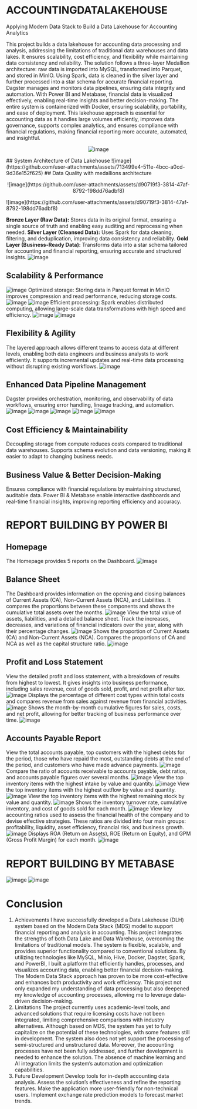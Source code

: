 # ACCOUNTINGDATALAKEHOUSE
Applying Modern Data Stack to Build a Data Lakehouse for Accounting Analytics

This project builds a data lakehouse for accounting data processing and analysis, addressing the limitations of traditional data warehouses and data lakes. It ensures scalability, cost efficiency, and flexibility while maintaining data consistency and reliability.
The solution follows a three-layer Medallion architecture: raw data is imported into MySQL, transformed into Parquet, and stored in MinIO. Using Spark, data is cleaned in the silver layer and further processed into a star schema for accurate financial reporting. Dagster manages and monitors data pipelines, ensuring data integrity and automation.
With Power BI and Metabase, financial data is visualized effectively, enabling real-time insights and better decision-making. The entire system is containerized with Docker, ensuring scalability, portability, and ease of deployment.
This lakehouse approach is essential for accounting data as it handles large volumes efficiently, improves data governance, supports complex analytics, and ensures compliance with financial regulations, making financial reporting more accurate, automated, and insightful.
<p align="center">
  <img src="https://github.com/user-attachments/assets/d5d69419-0196-49aa-9776-6a4d30c966fe" alt="image" />
</p>
## System Architecture of Data Lakehouse
![image](https://github.com/user-attachments/assets/713499e4-511e-4bcc-a0cd-9d36e152f625)
## Data Quality with medallions architecture
<p align="center">
  ![image](https://github.com/user-attachments/assets/d90719f3-3814-47af-8792-198dd76adbf8)
</p>
![image](https://github.com/user-attachments/assets/d90719f3-3814-47af-8792-198dd76adbf8)

**Bronze Layer (Raw Data):** Stores data in its original format, ensuring a single source of truth and enabling easy auditing and reprocessing when needed.
**Silver Layer (Cleansed Data):** Uses Spark for data cleaning, filtering, and deduplication, improving data consistency and reliability.
**Gold Layer (Business-Ready Data):** Transforms data into a star schema tailored for accounting and financial reporting, ensuring accurate and structured insights.
![image](https://github.com/user-attachments/assets/8ae68c4d-fdaf-4856-a8e2-66b96d5dd202)
## Scalability & Performance
![image](https://github.com/user-attachments/assets/794ae9e4-489a-4204-a570-142c14c61679)
Optimized storage: Storing data in Parquet format in MinIO improves compression and read performance, reducing storage costs.
![image](https://github.com/user-attachments/assets/e115c909-be99-4190-b4c4-f07b2dbf2e7e)
![image](https://github.com/user-attachments/assets/dd88ffde-e319-44be-8a7b-801b0300e9c7)
Efficient processing: Spark enables distributed computing, allowing large-scale data transformations with high speed and efficiency.
![image](https://github.com/user-attachments/assets/f9100d5c-2e81-481f-8943-1600c3fcfed7)
![image](https://github.com/user-attachments/assets/1997cd11-2ecb-437b-8b6e-3426259d0a38)
## Flexibility & Agility
The layered approach allows different teams to access data at different levels, enabling both data engineers and business analysts to work efficiently.
It supports incremental updates and real-time data processing without disrupting existing workflows.
![image](https://github.com/user-attachments/assets/87b3cb4a-7045-4c63-9b1e-9d4be1d9fc7a)
## Enhanced Data Pipeline Management
Dagster provides orchestration, monitoring, and observability of data workflows, ensuring error handling, lineage tracking, and automation.
![image](https://github.com/user-attachments/assets/431b8301-0401-4e32-a48f-d95baaa2fd37)
![image](https://github.com/user-attachments/assets/2c482da4-1d27-42a2-af53-18cc7343fa5e)
![image](https://github.com/user-attachments/assets/20d8af89-c9db-40a4-a097-e0f1fa8f5fd0)
![image](https://github.com/user-attachments/assets/7ec6e503-2cec-4da7-b563-4a91c619915c)
![image](https://github.com/user-attachments/assets/38b0c415-6a30-4740-bbb3-3df3ab5471f8)

## Cost Efficiency & Maintainability
Decoupling storage from compute reduces costs compared to traditional data warehouses.
Supports schema evolution and data versioning, making it easier to adapt to changing business needs.
## Business Value & Better Decision-Making
Ensures compliance with financial regulations by maintaining structured, auditable data.
Power BI & Metabase enable interactive dashboards and real-time financial insights, improving reporting efficiency and accuracy.
# REPORT BUILDING BY POWER BI
## Homepage
The Homepage provides 5 reports on the Dashboard.
![image](https://github.com/user-attachments/assets/988d693f-c36c-4b7f-8334-14bbe5fcbddd)
## Balance Sheet
The Dashboard provides information on the opening and closing balances of Current Assets (CA), Non-Current Assets (NCA), and Liabilities. It compares the proportions between these components and shows the cumulative total assets over the months.
![image](https://github.com/user-attachments/assets/c29036b2-0a8d-456e-8d1a-e56a836f186b)
View the total value of assets, liabilities, and a detailed balance sheet. Track the increases, decreases, and variations of financial indicators over the year, along with their percentage changes.
![image](https://github.com/user-attachments/assets/2a1b31a5-7ecf-444b-ad93-03988ae563b4)
Shows the proportion of Current Assets (CA) and Non-Current Assets (NCA). Compares the proportions of CA and NCA as well as the capital structure ratio.
![image](https://github.com/user-attachments/assets/68b95f1f-fe17-4ef4-ade9-ed551dcddaad)
## Profit and Loss Statement
View the detailed profit and loss statement, with a breakdown of results from highest to lowest. It gives insights into business performance, including sales revenue, cost of goods sold, profit, and net profit after tax.
![image](https://github.com/user-attachments/assets/0706afeb-8715-48ea-a72c-485b048d8347)
Displays the percentage of different cost types within total costs and compares revenue from sales against revenue from financial activities.
![image](https://github.com/user-attachments/assets/df1734d9-9ebe-4871-b939-66f1aea287cb)
Shows the month-by-month cumulative figures for sales, costs, and net profit, allowing for better tracking of business performance over time.
![image](https://github.com/user-attachments/assets/5840e94d-9e6e-4e90-9633-6109a403e2a2)
## Accounts Payable Report
View the total accounts payable, top customers with the highest debts for the period, those who have repaid the most, outstanding debts at the end of the period, and customers who have made advance payments.
![image](https://github.com/user-attachments/assets/ebea7a3b-2afa-4ebd-8452-887bef9ff4c9)
Compare the ratio of accounts receivable to accounts payable, debt ratios, and accounts payable figures over several months.
![image](https://github.com/user-attachments/assets/39be9ee6-d54d-4509-a0b6-509637e94b05)
View the top inventory items with the highest intake by value and quantity.
![image](https://github.com/user-attachments/assets/cbd112b3-5b5b-4aa9-b1f8-a900cb5e7c52)
View the top inventory items with the highest outflow by value and quantity.
![image](https://github.com/user-attachments/assets/0aea8dea-f2f4-4396-bc2f-8ba323ad619b)
View the top inventory items with the highest remaining stock by value and quantity.
![image](https://github.com/user-attachments/assets/878978be-6256-4129-a921-a6615a0e28f5)
Shows the inventory turnover rate, cumulative inventory, and cost of goods sold for each month.
![image](https://github.com/user-attachments/assets/38671da5-207f-4b01-94e4-ce002564015c)
View key accounting ratios used to assess the financial health of the company and to devise effective strategies. These ratios are divided into four main groups: profitability, liquidity, asset efficiency, financial risk, and business growth.
![image](https://github.com/user-attachments/assets/99d9e8c3-03e3-4578-851a-e4764034c9db)
Displays ROA (Return on Assets), ROE (Return on Equity), and GPM (Gross Profit Margin) for each month.
![image](https://github.com/user-attachments/assets/9b2c7b11-a2d2-40c4-a4b3-fff23305b8d0)
# REPORT BUILDING BY METABASE
![image](https://github.com/user-attachments/assets/057d325c-c4a0-46de-a921-39d0dd8f34dc)
![image](https://github.com/user-attachments/assets/7e14e35a-90ba-4da2-ae44-f377c2de447e)
# Conclusion
1. Achievements
I have successfully developed a Data Lakehouse (DLH) system based on the Modern Data Stack (MDS) model to support financial reporting and analysis in accounting. This project integrates the strengths of both Data Lake and Data Warehouse, overcoming the limitations of traditional models. The system is flexible, scalable, and provides superior functionality compared to conventional solutions. By utilizing technologies like MySQL, Minio, Hive, Docker, Dagster, Spark, and PowerBI, I built a platform that efficiently handles, processes, and visualizes accounting data, enabling better financial decision-making. The Modern Data Stack approach has proven to be more cost-effective and enhances both productivity and work efficiency. This project not only expanded my understanding of data processing but also deepened my knowledge of accounting processes, allowing me to leverage data-driven decision-making.
2. Limitations
The project currently uses academic-level tools, and advanced solutions that require licensing costs have not been integrated, limiting comprehensive comparisons with industry alternatives. Although based on MDS, the system has yet to fully capitalize on the potential of these technologies, with some features still in development. The system also does not yet support the processing of semi-structured and unstructured data. Moreover, the accounting processes have not been fully addressed, and further development is needed to enhance the solution. The absence of machine learning and AI integration limits the system’s automation and optimization capabilities.
3. Future Development
Develop tools for in-depth accounting data analysis.
Assess the solution’s effectiveness and refine the reporting features.
Make the application more user-friendly for non-technical users.
Implement exchange rate prediction models to forecast market trends.











